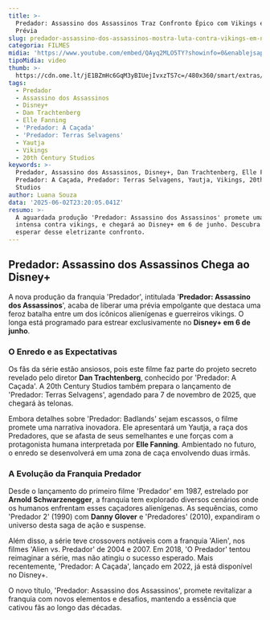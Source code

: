 ```yaml
---
title: >-
  Predador: Assassino dos Assassinos Traz Confronto Épico com Vikings em Nova
  Prévia
slug: predador-assassino-dos-assassinos-mostra-luta-contra-vikings-em-nova-prvia
categoria: FILMES
midia: 'https://www.youtube.com/embed/QAyq2MLO5TY?showinfo=0&enablejsapi=1'
tipoMidia: video
thumb: >-
  https://cdn.ome.lt/jE1BZmHc6GqM3yBIUejIvxzTS7c=/480x360/smart/extras/conteudos/omelete_THUMB_-_2025-06-02T133522.903.png
tags:
  - Predador
  - Assassino dos Assassinos
  - Disney+
  - Dan Trachtenberg
  - Elle Fanning
  - 'Predador: A Caçada'
  - 'Predador: Terras Selvagens'
  - Yautja
  - Vikings
  - 20th Century Studios
keywords: >-
  Predador, Assassino dos Assassinos, Disney+, Dan Trachtenberg, Elle Fanning,
  Predador: A Caçada, Predador: Terras Selvagens, Yautja, Vikings, 20th Century
  Studios
author: Luana Souza
data: '2025-06-02T23:20:05.041Z'
resumo: >-
  A aguardada produção 'Predador: Assassino dos Assassinos' promete uma batalha
  intensa contra vikings, e chegará ao Disney+ em 6 de junho. Descubra o que
  esperar desse eletrizante confronto.
---
```


## Predador: Assassino dos Assassinos Chega ao Disney+

A nova produção da franquia 'Predador', intitulada '**Predador: Assassino dos Assassinos**', acaba de liberar uma prévia empolgante que destaca uma feroz batalha entre um dos icônicos alienígenas e guerreiros vikings. O longa está programado para estrear exclusivamente no **Disney+ em 6 de junho**.

### O Enredo e as Expectativas

Os fãs da série estão ansiosos, pois este filme faz parte do projeto secreto revelado pelo diretor **Dan Trachtenberg**, conhecido por 'Predador: A Caçada'. A 20th Century Studios também prepara o lançamento de 'Predador: Terras Selvagens', agendado para 7 de novembro de 2025, que chegará às telonas.

Embora detalhes sobre 'Predador: Badlands' sejam escassos, o filme promete uma narrativa inovadora. Ele apresentará um Yautja, a raça dos Predadores, que se afasta de seus semelhantes e une forças com a protagonista humana interpretada por **Elle Fanning**. Ambientado no futuro, o enredo se desenvolverá em uma zona de caça envolvendo duas irmãs.

### A Evolução da Franquia Predador

Desde o lançamento do primeiro filme 'Predador' em 1987, estrelado por **Arnold Schwarzenegger**, a franquia tem explorado diversos cenários onde os humanos enfrentam esses caçadores alienígenas. As sequências, como 'Predador 2' (1990) com **Danny Glover** e 'Predadores' (2010), expandiram o universo desta saga de ação e suspense.

Além disso, a série teve crossovers notáveis com a franquia 'Alien', nos filmes 'Alien vs. Predador' de 2004 e 2007. Em 2018, 'O Predador' tentou reimaginar a série, mas não atingiu o sucesso esperado. Mais recentemente, 'Predador: A Caçada', lançado em 2022, já está disponível no Disney+.

O novo título, 'Predador: Assassino dos Assassinos', promete revitalizar a franquia com novos elementos e desafios, mantendo a essência que cativou fãs ao longo das décadas.

